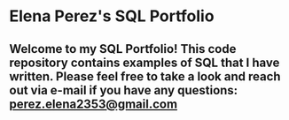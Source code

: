# Elena Perez's SQL Portfolio

## Welcome to my SQL Portfolio! This code repository contains examples of SQL that I have written. Please feel free to take a look and reach out via e-mail if you have any questions: perez.elena2353@gmail.com
